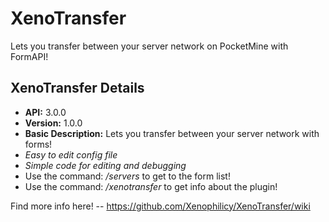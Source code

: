 # XenoTransfer
Lets you transfer between your server network on PocketMine with FormAPI!

## XenoTransfer Details
* **API:** 3.0.0
* **Version:** 1.0.0
* **Basic Description:** Lets you transfer between your server network with forms!
* _Easy to edit config file_
* _Simple code for editing and debugging_
* Use the command: _/servers_ to get to the form list!
* Use the command: _/xenotransfer_ to get info about the plugin!

Find more info here! -- https://github.com/Xenophilicy/XenoTransfer/wiki

